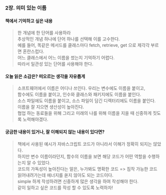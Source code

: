 ### 2장. 의미 있는 이름

<h4>책에서 기억하고 싶은 내용</h4>

> 한 개념에 한 단어를 사용하라 <br>
> 추상적인 개념 하나에 단어 하나를 선택해 이를 고수한다. <br>
> 예를 들어, 똑같은 메서드를 클래스마다 fetch, retrieve, get 으로 제각각 부르면 혼란스럽다.<br>
> 어느 클래스에서 어느 이름을 썼는지 기억하기 어렵다.<br>
> 따라서 일관성 있는 단어를 사용해야 한다.

<h4>오늘 읽은 소감은? 떠오르는 생각을 자유롭게</h4>

> 소프트웨어에서 이름은 어디나 쓰인다. 우리는 변수에도 이름을 붙이고,<br>
> 함수에도 이름을 붙이고, 인수와 클래스와 패키지에도 이름을 붙인다.<br>
> 소스 파일에도 이름을 붙이고, 소스 파일이 담긴 디렉터리에도 이름을 붙인다. <br>
> 이름을 잘 지으면 생산성이 높아진다. <br>
> 협업 하는 동료들을 위해 그리고 미래의 나를 위해 이름을 지을 때 신중하게 짓도록 노력해야겠다.

<h4>궁금한 내용이 있거나, 잘 이해되지 않는 내용이 있다면?</h4>

> 책에서 사용된 예시가 자바스크립트 코드가 아니라서 이해가 정확히 되지는 않았다. <br>
> 하지만 변수 이름이라던지, 함수의 이름을 보면 해당 코드가 어떤 역할을 수행하는지 알 수 있었다. <br>
> 코드의 가독성이 높아진다는 말은, 누가봐도 명확한 코드 => 짐작 가능한 코드 <br>
> 읽어내려가는데 에너지를 쏟지 않아도 되는 코드이다. <br>
> simple 하게 작성하려면 신중하게 많은 생각을 하여 작성해야 한다. <br>
> 같이 일하고 싶은 코드를 작성 할 수 있도록 노력하자!
